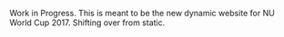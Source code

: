 Work in Progress.
This is meant to be the new dynamic website for NU World Cup 2017. 
Shifting over from static. 